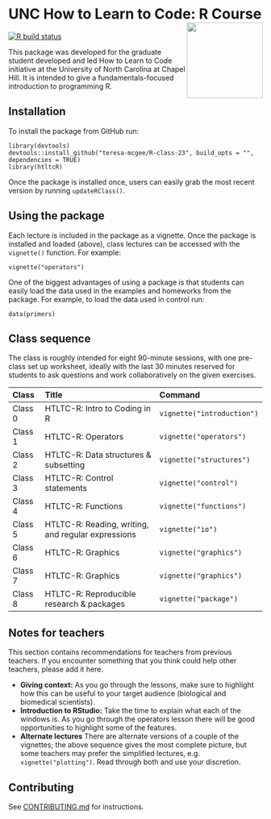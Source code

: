 # UNC How to Learn to Code: R Course <img src="man/figures/htltcR.png" width="150" align="right" />

<!-- badges: start -->
[![R build status](https://github.com/How-to-Learn-to-Code/rclass/workflows/R-CMD-check/badge.svg)](https://github.com/How-to-Learn-to-Code/rclass/actions)
<!-- badges: end -->

This package was developed for the graduate student developed and led How to Learn to Code initiative at the University of North Carolina at Chapel Hill. It is intended to give a fundamentals-focused introduction to programming R. 

## Installation

To install the package from GitHub run:

```
library(devtools)
devtools::install_github("teresa-mcgee/R-class-23", build_opts = "", dependencies = TRUE)
library(htltcR)
```

Once the package is installed once, users can easily grab the most recent version by running `updateRClass()`.

## Using the package

Each lecture is included in the package as a vignette. Once the package is installed and loaded (above), class lectures can be accessed with the `vignette()` function. For example:

```
vignette("operators")
```

One of the biggest advantages of using a package is that students can easily load the data used in the examples and homeworks from the package. For example, to load the data used in control run: 

```
data(primers)
```

## Class sequence

The class is roughly intended for eight 90-minute sessions, with one pre-class set up worksheet, ideally with the last 30 minutes reserved for students to ask questions and work collaboratively on the given exercises.

| Class        | Title                                              | Command                   |
| :---         | :---                                               | :---                      |
| Class 0      | HTLTC-R: Intro to Coding in R                      | `vignette("introduction")`|
| Class 1      | HTLTC-R: Operators                                 | `vignette("operators")`   |
| Class 2      | HTLTC-R: Data structures & subsetting              | `vignette("structures")`  |
| Class 3      | HTLTC-R: Control statements                        | `vignette("control")`     |
| Class 4      | HTLTC-R: Functions                                 | `vignette("functions")`   |
| Class 5      | HTLTC-R: Reading, writing, and regular expressions | `vignette("io")`          |
| Class 6      | HTLTC-R: Graphics                                  | `vignette("graphics")`    |
| Class 7      | HTLTC-R: Graphics                                  | `vignette("graphics")`    |
| Class 8      | HTLTC-R: Reproducible research & packages          | `vignette("package")`     |

## Notes for teachers
This section contains recommendations for teachers from previous teachers. If you encounter something that you think could help other teachers, please add it here.

* **Giving context:** As you go through the lessons, make sure to highlight how this can be useful to your target audience (biological and biomedical scientists). 
* **Introduction to RStudio:** Take the time to explain what each of the windows is. As you go through the operators lesson there will be good opportunities to highlight some of the features.
* **Alternate lectures** There are alternate versions of a couple of the vignettes; the above sequence gives the most complete picture, but some teachers may prefer the simplified lectures, e.g. `vignette("plotting")`. Read through both and use your discretion. 

## Contributing

See [CONTRIBUTING.md](CONTRIBUTING.md) for instructions.
